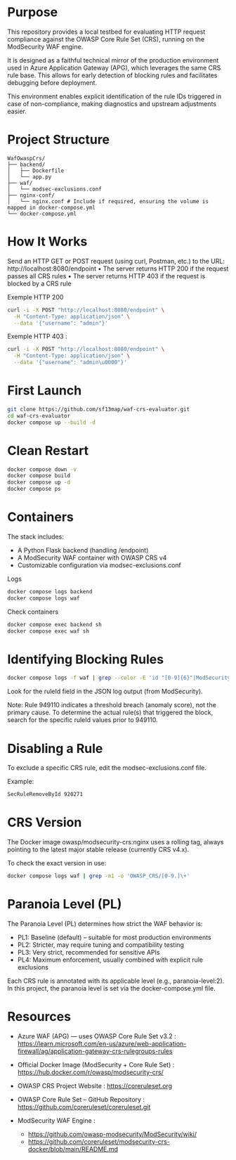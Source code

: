 # Purpose
This repository provides a local testbed for evaluating HTTP request compliance against the OWASP Core Rule Set (CRS), running on the ModSecurity WAF engine.

It is designed as a faithful technical mirror of the production environment used in Azure Application Gateway (APG), which leverages the same CRS rule base. This allows for early detection of blocking rules and facilitates debugging before deployment.

This environment enables explicit identification of the rule IDs triggered in case of non-compliance, making diagnostics and upstream adjustments easier.

# Project Structure

```text
WafOwaspCrs/
├── backend/
│   ├── Dockerfile
│   └── app.py
├── waf/
│   └── modsec-exclusions.conf
├── nginx-conf/
│   └── nginx.conf # Include if required, ensuring the volume is mapped in docker-compose.yml
└── docker-compose.yml
```

# How It Works
Send an HTTP GET or POST request (using curl, Postman, etc.) to the URL:
http://localhost:8080/endpoint
	•	The server returns HTTP 200 if the request passes all CRS rules
	•	The server returns HTTP 403 if the request is blocked by a CRS rule


Exemple HTTP 200
```sh
curl -i -X POST "http://localhost:8080/endpoint" \
  -H "Content-Type: application/json" \
  --data '{"username": "admin"}'
```

Exemple HTTP 403 : 
```sh
curl -i -X POST "http://localhost:8080/endpoint" \
  -H "Content-Type: application/json" \
  --data '{"username": "admin\u0000"}'
```

# First Launch
```sh
git clone https://github.com/sf13map/waf-crs-evaluator.git
cd waf-crs-evaluator
docker compose up --build -d
````

# Clean Restart
```sh
docker compose down -v
docker compose build
docker compose up -d
docker compose ps 
```

# Containers
The stack includes:
- A Python Flask backend (handling /endpoint)
- A ModSecurity WAF container with OWASP CRS v4
- Customizable configuration via modsec-exclusions.conf

Logs
```sh
docker compose logs backend
docker compose logs waf
```

Check containers
```sh
docker compose exec backend sh
docker compose exec waf sh
```


# Identifying Blocking Rules
```sh
docker compose logs -f waf | grep --color -E 'id "[0-9]{6}"|ModSecurity'
```
Look for the ruleId field in the JSON log output (from ModSecurity).

Note:
Rule 949110 indicates a threshold breach (anomaly score), not the primary cause.
To determine the actual rule(s) that triggered the block, search for the specific ruleId values prior to 949110.

# Disabling a Rule
To exclude a specific CRS rule, edit the modsec-exclusions.conf file.

Example:
```sh
SecRuleRemoveById 920271
````

# CRS Version
The Docker image owasp/modsecurity-crs:nginx uses a rolling tag, always pointing to the latest major stable release (currently CRS v4.x).

To check the exact version in use:
```sh
docker compose logs waf | grep -m1 -o 'OWASP_CRS/[0-9.]\+'
```

#  Paranoia Level (PL)

The Paranoia Level (PL) determines how strict the WAF behavior is:
- PL1: Baseline (default) – suitable for most production environments
- PL2: Stricter, may require tuning and compatibility testing
- PL3: Very strict, recommended for sensitive APIs
- PL4: Maximum enforcement, usually combined with explicit rule exclusions

Each CRS rule is annotated with its applicable level (e.g., paranoia-level:2).
In this project, the paranoia level is set via the docker-compose.yml file.

#  Resources
-	Azure WAF (APG) — uses OWASP Core Rule Set v3.2 : https://learn.microsoft.com/en-us/azure/web-application-firewall/ag/application-gateway-crs-rulegroups-rules
	
-	Official Docker Image (ModSecurity + Core Rule Set) : https://hub.docker.com/r/owasp/modsecurity-crs/
	
-	OWASP CRS Project Website : https://coreruleset.org
	
-	OWASP Core Rule Set – GitHub Repository : https://github.com/coreruleset/coreruleset.git

- ModSecurity WAF Engine :
    - https://github.com/owasp-modsecurity/ModSecurity/wiki/
    - https://github.com/coreruleset/modsecurity-crs-docker/blob/main/README.md